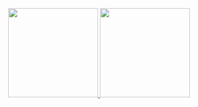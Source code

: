 <div align="center">
  <a href="https://github.com/JVtristaoAC">
  <img height="180em" src="https://github-readme-stats.vercel.app/api?username=JVtristaoAC&show_icons=true&theme=gotham&include_all_commits=true&count_private=true"/>
  <img height="180em" src="https://github-readme-stats.vercel.app/api/top-langs/?username=JVtristaoAC&layout=compact&langs_count=7&theme=gotham"/>
</div>

